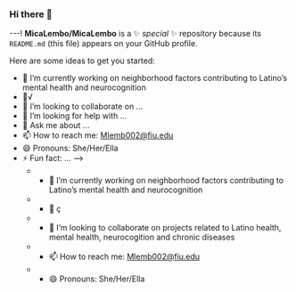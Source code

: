 ### Hi there 👋

---!
**MicaLembo/MicaLembo** is a ✨ _special_ ✨ repository because its `README.md` (this file) appears on your GitHub profile.

Here are some ideas to get you started:

- 🔭 I’m currently working on neighborhood factors contributing to Latino’s mental health and neurocognition   
- 🌱√
- 👯 I’m looking to collaborate on ...
- 🤔 I’m looking for help with ...
- 💬 Ask me about ...
- 📫 How to reach me: Mlemb002@fiu.edu
- 😄 Pronouns: She/Her/Ella
- ⚡ Fun fact: ...
-->
    - - 🔭 I’m currently working on neighborhood factors contributing to Latino’s mental health and neurocognition   
    - - 🌱 ç
    - - 👯 I’m looking to collaborate on projects related to Latino health, mental health, neurocogition and chronic diseases 
    - - 📫 How to reach me: Mlemb002@fiu.edu
    - - 😄 Pronouns: She/Her/Ella
